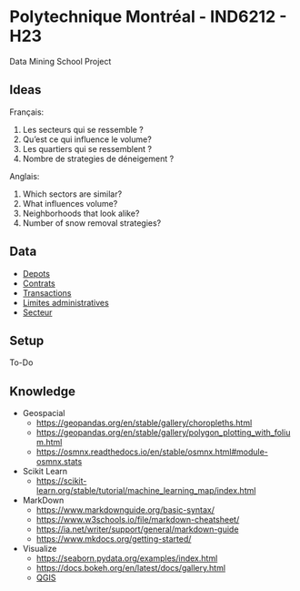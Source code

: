 # Polytechnique Montréal - IND6212 - H23
Data Mining School Project

## Ideas

Français:
1. Les secteurs qui se ressemble ?
1. Qu’est ce qui influence le volume?
1. Les quartiers qui se ressemblent ?
1. Nombre de strategies de déneigement ?


Anglais:
1. Which sectors are similar?
1. What influences volume?
1. Neighborhoods that look alike?
1. Number of snow removal strategies?


## Data
* [Depots](data/depot/readme.md)
* [Contrats](data/contrat/readme.md)
* [Transactions](data/transaction/readme.md)
* [Limites administratives](data/limite_administrative/readme.md)
* [Secteur](data/secteur/readme.md)

## Setup
To-Do

## Knowledge
- Geospacial
  * https://geopandas.org/en/stable/gallery/choropleths.html
  * https://geopandas.org/en/stable/gallery/polygon_plotting_with_folium.html
  * https://osmnx.readthedocs.io/en/stable/osmnx.html#module-osmnx.stats
- Scikit Learn
  * https://scikit-learn.org/stable/tutorial/machine_learning_map/index.html
- MarkDown 
  * https://www.markdownguide.org/basic-syntax/
  * https://www.w3schools.io/file/markdown-cheatsheet/
  * https://ia.net/writer/support/general/markdown-guide
  * https://www.mkdocs.org/getting-started/
- Visualize
  * https://seaborn.pydata.org/examples/index.html
  * https://docs.bokeh.org/en/latest/docs/gallery.html
  * [QGIS](https://www.qgis.org/en/site/about/screenshots.html#screenshots)
